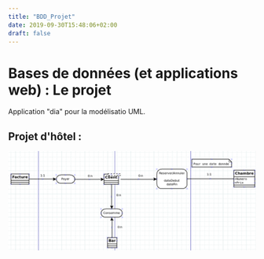 ```yaml
---
title: "BDD_Projet"
date: 2019-09-30T15:48:06+02:00
draft: false
---
```

# Bases de données (et applications web) : Le projet
Application "dia" pour la modélisatio UML.

## Projet d'hôtel :
![Table-hotel](./BDD_Projet_ressources/Table1.png)
